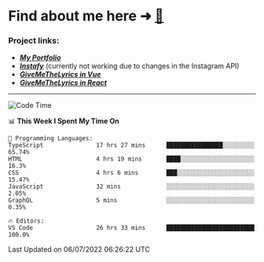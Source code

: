 # Find about me here ➜ [🧑](https://pauabella.dev)

### Project links:
- ***[My Portfolio](https://pauabella.dev)***
- ***[Instafy](https://instafy.me)*** (currently not working due to changes in the Instagram API)
- ***[GiveMeTheLyrics in Vue](https://lyrics.pauabella.dev)***
- ***[GiveMeTheLyrics in React](https://pauabella.dev/GiveMeTheLyrics)***

---
<!--START_SECTION:waka-->
![Code Time](http://img.shields.io/badge/Code%20Time-1%2C241%20hrs%2030%20mins-blue)

📊 **This Week I Spent My Time On** 

```text
💬 Programming Languages: 
TypeScript               17 hrs 27 mins      ████████████████░░░░░░░░░   65.74% 
HTML                     4 hrs 19 mins       ████░░░░░░░░░░░░░░░░░░░░░   16.3% 
CSS                      4 hrs 6 mins        ███░░░░░░░░░░░░░░░░░░░░░░   15.47% 
JavaScript               32 mins             ░░░░░░░░░░░░░░░░░░░░░░░░░   2.05% 
GraphQL                  5 mins              ░░░░░░░░░░░░░░░░░░░░░░░░░   0.35%

🔥 Editors: 
VS Code                  26 hrs 33 mins      █████████████████████████   100.0%

```


 Last Updated on 06/07/2022 06:26:22 UTC
<!--END_SECTION:waka-->
